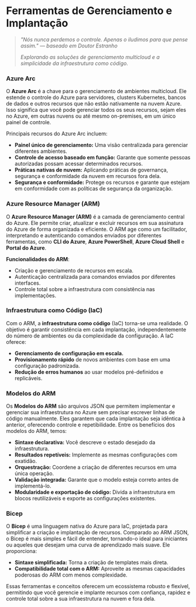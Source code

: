 # Ferramentas de Gerenciamento e Implantação

> *"Nós nunca perdemos o controle. Apenas o iludimos para que pense assim." — baseado em Doutor Estranho*
> 
> 
> *Explorando as soluções de gerenciamento multicloud e a simplicidade da infraestrutura como código.*
> 

### Azure Arc

O **Azure Arc** é a chave para o gerenciamento de ambientes multicloud. Ele estende o controle do Azure para servidores, clusters Kubernetes, bancos de dados e outros recursos que não estão nativamente na nuvem Azure. Isso significa que você pode gerenciar todos os seus recursos, sejam eles no Azure, em outras nuvens ou até mesmo on-premises, em um único painel de controle.

Principais recursos do Azure Arc incluem:

- **Painel único de gerenciamento:** Uma visão centralizada para gerenciar diferentes ambientes.
- **Controle de acesso baseado em função:** Garante que somente pessoas autorizadas possam acessar determinados recursos.
- **Práticas nativas de nuvem:** Aplicando práticas de governança, segurança e conformidade da nuvem em recursos fora dela.
- **Segurança e conformidade:** Protege os recursos e garante que estejam em conformidade com as políticas de segurança da organização.

### Azure Resource Manager (ARM)

O **Azure Resource Manager (ARM)** é a camada de gerenciamento central do Azure. Ele permite criar, atualizar e excluir recursos em sua assinatura do Azure de forma organizada e eficiente. O ARM age como um facilitador, interpretando e autenticando comandos enviados por diferentes ferramentas, como **CLI do Azure**, **Azure PowerShell**, **Azure Cloud Shell** e **Portal do Azure**.

**Funcionalidades do ARM**:

- Criação e gerenciamento de recursos em escala.
- Autenticação centralizada para comandos enviados por diferentes interfaces.
- Controle total sobre a infraestrutura com consistência nas implementações.

### Infraestrutura como Código (IaC)

Com o ARM, a **infraestrutura como código** (IaC) torna-se uma realidade. O objetivo é garantir consistência em cada implantação, independentemente do número de ambientes ou da complexidade da configuração. A IaC oferece:

- **Gerenciamento de configuração em escala.**
- **Provisionamento rápido** de novos ambientes com base em uma configuração padronizada.
- **Redução de erros humanos** ao usar modelos pré-definidos e replicáveis.

### Modelos do ARM

Os **Modelos do ARM** são arquivos JSON que permitem implementar e gerenciar sua infraestrutura no Azure sem precisar escrever linhas de código manualmente. Eles garantem que cada implantação seja idêntica à anterior, oferecendo controle e repetibilidade. Entre os benefícios dos modelos do ARM, temos:

- **Sintaxe declarativa:** Você descreve o estado desejado da infraestrutura.
- **Resultados repetíveis:** Implemente as mesmas configurações com exatidão.
- **Orquestração:** Coordene a criação de diferentes recursos em uma única operação.
- **Validação integrada:** Garante que o modelo esteja correto antes de implementá-lo.
- **Modularidade e exportação de código:** Divida a infraestrutura em blocos reutilizáveis e exporte as configurações existentes.

### Bicep

O **Bicep** é uma linguagem nativa do Azure para IaC, projetada para simplificar a criação e implantação de recursos. Comparado ao ARM JSON, o Bicep é mais simples e fácil de entender, tornando-o ideal para iniciantes ou aqueles que desejam uma curva de aprendizado mais suave. Ele proporciona:

- **Sintaxe simplificada:** Torna a criação de templates mais direta.
- **Compatibilidade total com o ARM:** Aproveite as mesmas capacidades poderosas do ARM com menos complexidade.

Essas ferramentas e conceitos oferecem um ecossistema robusto e flexível, permitindo que você gerencie e implante recursos com confiança, rapidez e controle total sobre a sua infraestrutura na nuvem e fora dela.

